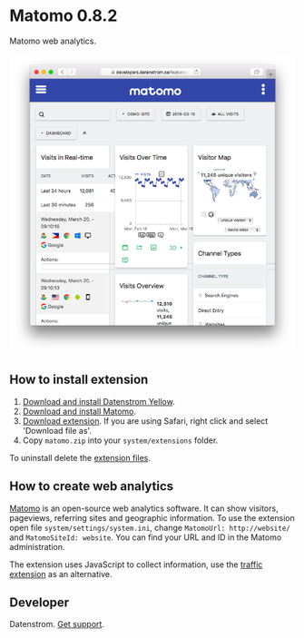 Matomo 0.8.2
============
Matomo web analytics.

<p align="center"><img src="matomo-screenshot.png?raw=true" alt="Screenshot"></p>

## How to install extension

1. [Download and install Datenstrom Yellow](https://github.com/datenstrom/yellow/).
2. [Download and install Matomo](http://matomo.org/).
3. [Download extension](https://github.com/datenstrom/yellow-extensions/raw/master/zip/matomo.zip). If you are using Safari, right click and select 'Download file as'.
4. Copy `matomo.zip` into your `system/extensions` folder.

To uninstall delete the [extension files](extension.ini).

## How to create web analytics

[Matomo](http://matomo.org/) is an open-source web analytics software. It can show visitors, pageviews, referring sites and geographic information. To use the extension open file `system/settings/system.ini`, change `MatomoUrl: http://website/` and `MatomoSiteId: website`. You can find your URL and ID in the Matomo administration.

The extension uses JavaScript to collect information, use the [traffic extension](https://github.com/datenstrom/yellow-extensions/tree/master/features/matomo) as an alternative.

## Developer

Datenstrom. [Get support](https://developers.datenstrom.se/help/support).
